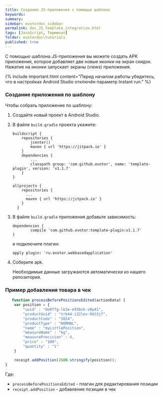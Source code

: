 ```yaml
---
title: Создание JS-приложения с помощью шаблона
keywords:
summary:
sidebar: evotordoc_sidebar
permalink: doc_JS_template_integration.html
tags: [JavaScript, Терминал]
folder: evotordoc\tutorials
published: true
---
```


С помощью шаблона JS-приложения вы можете создать APK приложения, которое добавляет две новые иконки на экран скидок. Нажатие на иконки запускает экраны (views) приложения.

{% include important.html content="Перед началом работы убедитесь, что в настройках Android Studio отключён параметр Instant run." %}

### Создание приложения по шаблону

Чтобы собрать приложение по шаблону:

1. Создайте новый проект в Android Studio.
2. В файле `build.gradle` проекта укажите:

   ```
   buildscript {
       repositories {
           jcenter()
           maven { url 'https://jitpack.io' }
       }
       dependencies {
           ...
           classpath group: 'com.github.evotor', name: 'template-plugin', version: 'v1.1.7'
       }
   }

   allprojects {
       repositories {
         ...
         maven { url 'https://jitpack.io' }
       }
     }
   ```

3. В файле `build.gradle` приложения добавьте зависимость:

   ```
   dependencies {
           compile 'com.github.evotor:template-plugin:v1.1.7'
   }
   ```

   и подключите плагин:

   ```
   apply plugin: 'ru.evotor.webbasedapplication'
   ```

4. Соберите apk.

   Необходимые данные загружаются автоматически из нашего репозитория.

### Пример добавления товара в чек

```JavaScript
   function processBeforePositionsEdited(actionData) {
    var position = {
        "uuid" : "8e0ffg-lk3e-e93bnk-v0p41",
        "productUuid" : "trb44-i32lev-9833jf",
        "productCode" : "1024",
        "productType" : "NORMAL",
        "name" : "myLittlePosition",
        "measureName" : "kg",
        "measurePrecision" : 0,
        "price" : "100",
        "quantity" : "1"
    }

    receipt.addPosition(JSON.stringify(position));
}
```

Где:

* `processBeforePositionsEdited` - плагин для редактирования позиции
* `receipt.addPosition` - добавление позиции в чек

